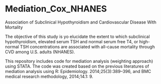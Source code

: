 # Mediation_Cox_NHANES

Association of Subclinical Hypothyroidism and Cardiovascular Disease With Mortality

The objective of this study is yo elucidate the extent to which subclinical hypothyroidism, elevated serum TSH and normal serum free T4, or high-normal TSH concentrations are associated with all-cause mortality through CVD among U.S. adults (NHANES).

This repository includes code for mediation analysis (weighting approach) using STATA. The code was created based on the previous literatures of mediation analysis using R: Epidemiology. 2014;25(3):389–396, and BMC medical research methodology, 2014;14.1: 9.
